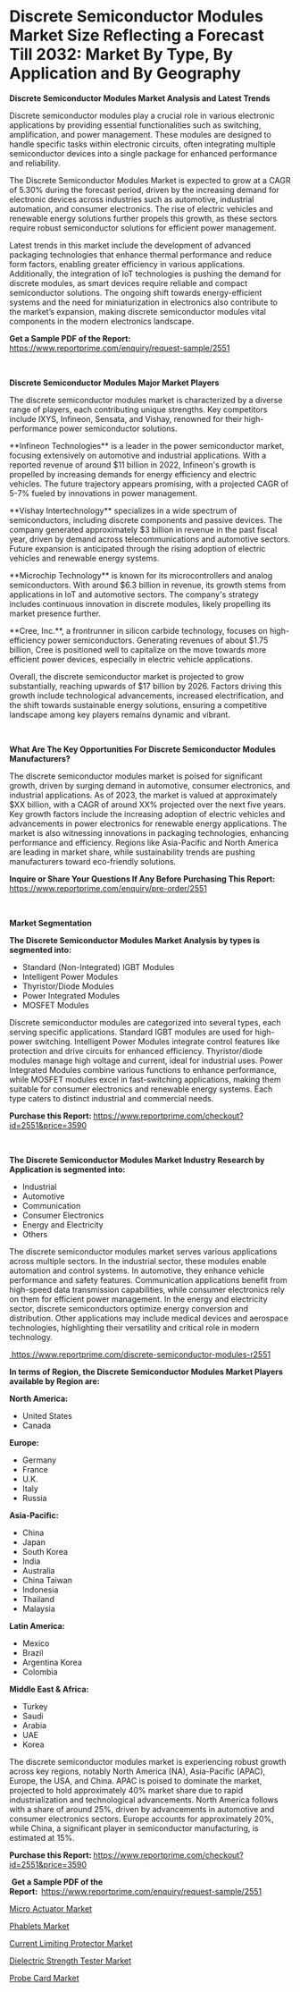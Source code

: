 <p><h1>Discrete Semiconductor Modules Market Size Reflecting a Forecast Till 2032: Market By Type, By Application and By Geography</h1></p><p><strong>Discrete Semiconductor Modules Market Analysis and Latest Trends</strong></p>
<p><p>Discrete semiconductor modules play a crucial role in various electronic applications by providing essential functionalities such as switching, amplification, and power management. These modules are designed to handle specific tasks within electronic circuits, often integrating multiple semiconductor devices into a single package for enhanced performance and reliability.</p><p>The Discrete Semiconductor Modules Market is expected to grow at a CAGR of 5.30% during the forecast period, driven by the increasing demand for electronic devices across industries such as automotive, industrial automation, and consumer electronics. The rise of electric vehicles and renewable energy solutions further propels this growth, as these sectors require robust semiconductor solutions for efficient power management.</p><p>Latest trends in this market include the development of advanced packaging technologies that enhance thermal performance and reduce form factors, enabling greater efficiency in various applications. Additionally, the integration of IoT technologies is pushing the demand for discrete modules, as smart devices require reliable and compact semiconductor solutions. The ongoing shift towards energy-efficient systems and the need for miniaturization in electronics also contribute to the market’s expansion, making discrete semiconductor modules vital components in the modern electronics landscape.</p></p>
<p><strong>Get a Sample PDF of the Report:&nbsp;</strong> <a href="https://www.reportprime.com/enquiry/request-sample/2551?utm_campaign=1903&utm_medium=2&utm_source=Github&utm_content=ia&utm_term=18032025&utm_id=discrete-semiconductor-modules">https://www.reportprime.com/enquiry/request-sample/2551</a></p>
<p>&nbsp;</p>
<p><strong>Discrete Semiconductor Modules Major Market Players</strong></p>
<p><p>The discrete semiconductor modules market is characterized by a diverse range of players, each contributing unique strengths. Key competitors include IXYS, Infineon, Sensata, and Vishay, renowned for their high-performance power semiconductor solutions. </p><p>**Infineon Technologies** is a leader in the power semiconductor market, focusing extensively on automotive and industrial applications. With a reported revenue of around $11 billion in 2022, Infineon's growth is propelled by increasing demands for energy efficiency and electric vehicles. The future trajectory appears promising, with a projected CAGR of 5-7% fueled by innovations in power management.</p><p>**Vishay Intertechnology** specializes in a wide spectrum of semiconductors, including discrete components and passive devices. The company generated approximately $3 billion in revenue in the past fiscal year, driven by demand across telecommunications and automotive sectors. Future expansion is anticipated through the rising adoption of electric vehicles and renewable energy systems.</p><p>**Microchip Technology** is known for its microcontrollers and analog semiconductors. With around $6.3 billion in revenue, its growth stems from applications in IoT and automotive sectors. The company's strategy includes continuous innovation in discrete modules, likely propelling its market presence further.</p><p>**Cree, Inc.**, a frontrunner in silicon carbide technology, focuses on high-efficiency power semiconductors. Generating revenues of about $1.75 billion, Cree is positioned well to capitalize on the move towards more efficient power devices, especially in electric vehicle applications.</p><p>Overall, the discrete semiconductor market is projected to grow substantially, reaching upwards of $17 billion by 2026. Factors driving this growth include technological advancements, increased electrification, and the shift towards sustainable energy solutions, ensuring a competitive landscape among key players remains dynamic and vibrant.</p></p>
<p>&nbsp;</p>
<p><strong>What Are The Key Opportunities For Discrete Semiconductor Modules Manufacturers?</strong></p>
<p><p>The discrete semiconductor modules market is poised for significant growth, driven by surging demand in automotive, consumer electronics, and industrial applications. As of 2023, the market is valued at approximately $XX billion, with a CAGR of around XX% projected over the next five years. Key growth factors include the increasing adoption of electric vehicles and advancements in power electronics for renewable energy applications. The market is also witnessing innovations in packaging technologies, enhancing performance and efficiency. Regions like Asia-Pacific and North America are leading in market share, while sustainability trends are pushing manufacturers toward eco-friendly solutions.</p></p>
<p><strong>Inquire or Share Your Questions If Any Before Purchasing This Report:</strong> <a href="https://www.reportprime.com/enquiry/pre-order/2551?utm_campaign=1903&utm_medium=2&utm_source=Github&utm_content=ia&utm_term=18032025&utm_id=discrete-semiconductor-modules">https://www.reportprime.com/enquiry/pre-order/2551</a></p>
<p>&nbsp;</p>
<p><strong>Market Segmentation</strong></p>
<p><strong>The Discrete Semiconductor Modules Market Analysis by types is segmented into:</strong></p>
<p><ul><li>Standard (Non-Integrated) IGBT Modules</li><li>Intelligent Power Modules</li><li>Thyristor/Diode Modules</li><li>Power Integrated Modules</li><li>MOSFET Modules</li></ul></p>
<p><p>Discrete semiconductor modules are categorized into several types, each serving specific applications. Standard IGBT modules are used for high-power switching. Intelligent Power Modules integrate control features like protection and drive circuits for enhanced efficiency. Thyristor/diode modules manage high voltage and current, ideal for industrial uses. Power Integrated Modules combine various functions to enhance performance, while MOSFET modules excel in fast-switching applications, making them suitable for consumer electronics and renewable energy systems. Each type caters to distinct industrial and commercial needs.</p></p>
<p><strong>Purchase this Report:&nbsp;</strong><a href="https://www.reportprime.com/checkout?id=2551&price=3590&utm_campaign=1903&utm_medium=2&utm_source=Github&utm_content=ia&utm_term=18032025&utm_id=discrete-semiconductor-modules">https://www.reportprime.com/checkout?id=2551&price=3590</a></p>
<p>&nbsp;</p>
<p><strong>The Discrete Semiconductor Modules Market Industry Research by Application is segmented into:</strong></p>
<p><ul><li>Industrial</li><li>Automotive</li><li>Communication</li><li>Consumer Electronics</li><li>Energy and Electricity</li><li>Others</li></ul></p>
<p><p>The discrete semiconductor modules market serves various applications across multiple sectors. In the industrial sector, these modules enable automation and control systems. In automotive, they enhance vehicle performance and safety features. Communication applications benefit from high-speed data transmission capabilities, while consumer electronics rely on them for efficient power management. In the energy and electricity sector, discrete semiconductors optimize energy conversion and distribution. Other applications may include medical devices and aerospace technologies, highlighting their versatility and critical role in modern technology.</p></p>
<p><a href="https://www.reportprime.com/discrete-semiconductor-modules-r2551?utm_campaign=1903&utm_medium=2&utm_source=Github&utm_content=ia&utm_term=18032025&utm_id=discrete-semiconductor-modules">&nbsp;https://www.reportprime.com/discrete-semiconductor-modules-r2551</a></p>
<p><strong>In terms of Region, the Discrete Semiconductor Modules Market Players available by Region are:</strong></p>
<p>
    <p> <strong> North America: </strong>
        <ul>
            <li>United States</li>
            <li>Canada</li>
        </ul>
        </p> 
    <p> <strong> Europe: </strong>
        <ul>
            <li>Germany</li>
            <li>France</li>
            <li>U.K.</li>
            <li>Italy</li>
            <li>Russia</li>
        </ul>
        </p> 
    <p> <strong> Asia-Pacific: </strong>
        <ul>
            <li>China</li>
            <li>Japan</li>
            <li>South Korea</li>
            <li>India</li>
            <li>Australia</li>
            <li>China Taiwan</li>
            <li>Indonesia</li>
            <li>Thailand</li>
            <li>Malaysia</li>
        </ul>
        </p> 
    <p> <strong> Latin America: </strong>
        <ul>
            <li>Mexico</li>
            <li>Brazil</li>
            <li>Argentina Korea</li>
            <li>Colombia</li>
        </ul>
        </p> 
    <p> <strong> Middle East & Africa: </strong>
        <ul>
            <li>Turkey</li>
            <li>Saudi</li>
            <li>Arabia</li>
            <li>UAE</li>
            <li>Korea</li>
        </ul>
    </p>
    </p>
<p><p>The discrete semiconductor modules market is experiencing robust growth across key regions, notably North America (NA), Asia-Pacific (APAC), Europe, the USA, and China. APAC is poised to dominate the market, projected to hold approximately 40% market share due to rapid industrialization and technological advancements. North America follows with a share of around 25%, driven by advancements in automotive and consumer electronics sectors. Europe accounts for approximately 20%, while China, a significant player in semiconductor manufacturing, is estimated at 15%.</p></p>
<p><strong>Purchase this Report: </strong><a href="https://www.reportprime.com/checkout?id=2551&price=3590&utm_campaign=1903&utm_medium=2&utm_source=Github&utm_content=ia&utm_term=18032025&utm_id=discrete-semiconductor-modules">https://www.reportprime.com/checkout?id=2551&price=3590</a></p>
<p>&nbsp;<strong>Get a Sample PDF of the Report:&nbsp;&nbsp;</strong><a href="https://www.reportprime.com/enquiry/request-sample/2551?utm_campaign=1903&utm_medium=2&utm_source=Github&utm_content=ia&utm_term=18032025&utm_id=discrete-semiconductor-modules">https://www.reportprime.com/enquiry/request-sample/2551</a></p>
<p><strong></strong></p>
<p><p><a href="https://github.com/adyawafurber1/Market-Research-Report-List-1/blob/main/micro-actuator-market.md?utm_campaign=1903&utm_medium=2&utm_source=Github&utm_content=ia&utm_term=18032025&utm_id=discrete-semiconductor-modules">Micro Actuator Market</a></p><p><a href="https://github.com/pimanoruman/Market-Research-Report-List-1/blob/main/phablets-market.md?utm_campaign=1903&utm_medium=2&utm_source=Github&utm_content=ia&utm_term=18032025&utm_id=discrete-semiconductor-modules">Phablets Market</a></p><p><a href="https://github.com/balapopepi/Market-Research-Report-List-1/blob/main/current-limiting-protector-market.md?utm_campaign=1903&utm_medium=2&utm_source=Github&utm_content=ia&utm_term=18032025&utm_id=discrete-semiconductor-modules">Current Limiting Protector Market</a></p><p><a href="https://github.com/sungbruington660/Market-Research-Report-List-1/blob/main/dielectric-strength-tester-market.md?utm_campaign=1903&utm_medium=2&utm_source=Github&utm_content=ia&utm_term=18032025&utm_id=discrete-semiconductor-modules">Dielectric Strength Tester Market</a></p><p><a href="https://github.com/tashipmhuiri/Market-Research-Report-List-1/blob/main/probe-card-market.md?utm_campaign=1903&utm_medium=2&utm_source=Github&utm_content=ia&utm_term=18032025&utm_id=discrete-semiconductor-modules">Probe Card Market</a></p></p>